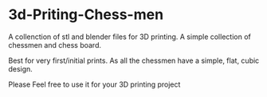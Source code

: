 # 3d-Priting-Chess-men
A collenction of stl and blender files for 3D printing. A simple collection of chessmen and chess board.

Best for very first/initial prints. As all the chessmen have a simple, flat, cubic design.

Please Feel free to use it for your 3D printing project
